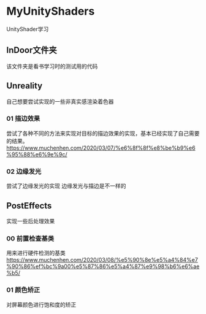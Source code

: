 # MyUnityShaders
UnityShader学习   
## InDoor文件夹
该文件夹是看书学习时的测试用的代码    
       
## Unreality   
自己想要尝试实现的一些非真实感渲染着色器    
### 01 描边效果    
尝试了各种不同的方法来实现对目标的描边效果的实现，基本已经实现了自己需要的结果。   
https://www.muchenhen.com/2020/03/07/%e6%8f%8f%e8%be%b9%e6%95%88%e6%9e%9c/       
### 02 边缘发光
尝试了边缘发光的实现 边缘发光与描边是不一样的   
   
   
## PostEffects   
实现一些后处理效果  
### 00 前置检查基类   
用来进行硬件检测的基类   
https://www.muchenhen.com/2020/03/08/%e5%90%8e%e5%a4%84%e7%90%86%ef%bc%9a00%e5%87%86%e5%a4%87%e9%98%b6%e6%ae%b5/   
### 01 颜色矫正   
对屏幕颜色进行饱和度的矫正   
